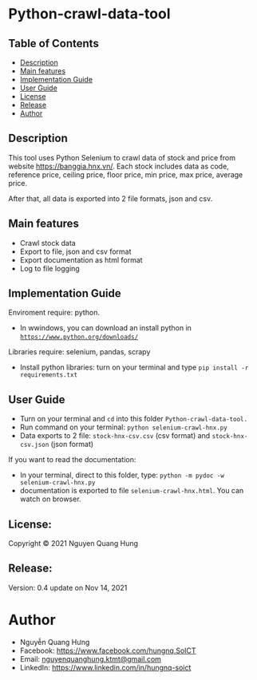# Python-crawl-data-tool

## Table of Contents
- [Description](#cescription)
- [Main features](#main-features)
- [Implementation Guide](#implemention-guide)
- [User Guide](#user-guide)
- [License](#license)
- [Release](#release)
- [Author](#author)


## Description

This tool uses Python Selenium to crawl data of stock and price from website https://banggia.hnx.vn/. Each stock includes data as code, reference price, ceiling price, floor price, min price, max price, average price. 

After that, all data is exported into 2 file formats, json and csv.


## Main features

- Crawl stock data 
- Export to file, json and csv format
- Export documentation as html format
- Log to file logging

## Implementation Guide

Enviroment require: python. 
- In wwindows, you can download an install python in [`https://www.python.org/downloads/`](https://www.python.org/downloads/)


Libraries require: selenium, pandas, scrapy
- Install python libraries: turn on your terminal and type `pip install -r requirements.txt`


## User Guide

- Turn on your terminal and `cd` into this folder `Python-crawl-data-tool.`
- Run command on your terminal: `python selenium-crawl-hnx.py`
- Data exports to 2 file: `stock-hnx-csv.csv` (csv format) and `stock-hnx-csv.json` (json format)

If you want to read the documentation: 
- In your terminal, direct to this folder, type: `python -m pydoc -w selenium-crawl-hnx.py`
- documentation is exported to file `selenium-crawl-hnx.html`. You can watch on browser.


## License:

Copyright © 2021 Nguyen Quang Hung


## Release: 

Version: 0.4 update on Nov 14, 2021


# Author
- Nguyễn Quang Hưng
- Facebook: https://www.facebook.com/hungnq.SoICT
- Email: nguyenquanghung.ktmt@gmail.com
- LinkedIn: https://www.linkedin.com/in/hungnq-soict
